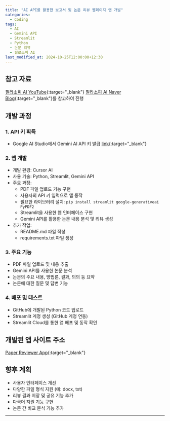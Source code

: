 ```yaml
---
title: "AI API를 활용한 보고서 및 논문 리뷰 웹페이지 앱 개발"
categories:
  - Coding
tags:
  - AI
  - Gemini API
  - Streamlit
  - Python
  - 논문 리뷰
  - 필로소피 AI
last_modified_at: 2024-10-25T12:00:00+12:30
---
```


## 참고 자료

[필라소피 AI YouTube](https://www.youtube.com/watch?v=CFUJu6vFjvo&list=PLl9QCQZV6r3owpxndc4RN7Wgk9mCmTfU3){:target="_blank"}
[필라소피 AI Naver Blog](https://cafe.naver.com/philosophyai/22){:target="_blank"}를 참고하여 진행

## 개발 과정

### 1. API 키 획득
- Google AI Studio에서 Gemini AI API 키 발급 [link](https://ai.google.dev/gemini-api){:target="_blank"}

### 2. 앱 개발
- 개발 환경: Cursor AI
- 사용 기술: Python, Streamlit, Gemini API
- 주요 과정:
  - PDF 파일 업로드 기능 구현
  - 사용자의 API 키 입력으로 앱 동작
  - 필요한 라이브러리 설치: `pip install streamlit google-generativeai PyPDF2`
  - Streamlit을 사용한 웹 인터페이스 구현
  - Gemini API를 활용한 논문 내용 분석 및 리뷰 생성
- 추가 작업:
  - README.md 파일 작성
  - requirements.txt 파일 생성

### 3. 주요 기능
- PDF 파일 업로드 및 내용 추출
- Gemini API를 사용한 논문 분석
- 논문의 주요 내용, 방법론, 결과, 의의 등 요약
- 논문에 대한 질문 및 답변 기능

### 4. 배포 및 테스트
- GitHub에 개발된 Python 코드 업로드
- Streamlit 계정 생성 (GitHub 계정 연동)
- Streamlit Cloud를 통한 앱 배포 및 동작 확인

## 개발된 앱 사이트 주소
[Paper Reviewer App](https://paper-reviewer-7q6mberrkgdqzvvjnctalt.streamlit.app/){:target="_blank"}

## 향후 계획
- 사용자 인터페이스 개선
- 다양한 파일 형식 지원 (예: docx, txt)
- 리뷰 결과 저장 및 공유 기능 추가
- 다국어 지원 기능 구현
- 논문 간 비교 분석 기능 추가

---
